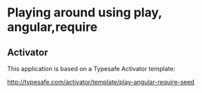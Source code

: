 # Playing around using play, angular,require

## Activator

This application is based on a Typesafe Activator template:

http://typesafe.com/activator/template/play-angular-require-seed
